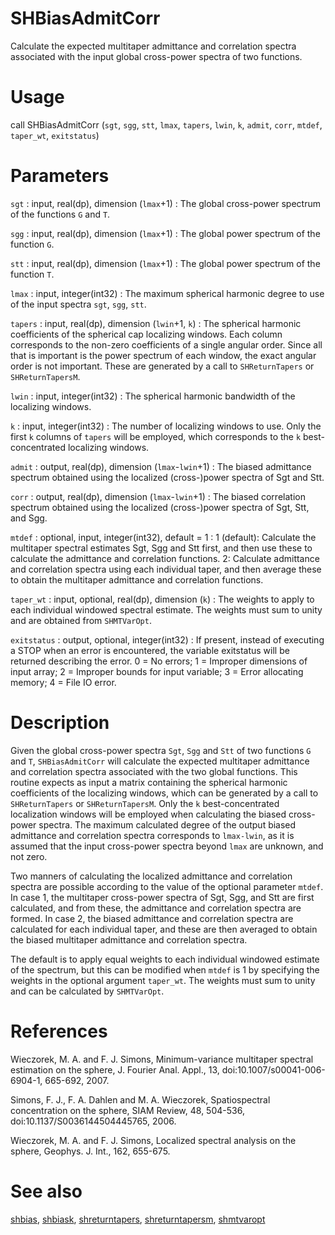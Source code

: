 # SHBiasAdmitCorr

Calculate the expected multitaper admittance and correlation spectra associated with the input global cross-power spectra of two functions.

# Usage

call SHBiasAdmitCorr (`sgt`, `sgg`, `stt`, `lmax`, `tapers`, `lwin`, `k`, `admit`, `corr`, `mtdef`, `taper_wt`, `exitstatus`)

# Parameters

`sgt` : input, real(dp), dimension (`lmax`+1)
:   The global cross-power spectrum of the functions `G` and `T`.

`sgg` : input, real(dp), dimension (`lmax`+1)
:   The global power spectrum of the function `G`.

`stt` : input, real(dp), dimension (`lmax`+1)
:   The global power spectrum of the function `T`.

`lmax` : input, integer(int32)
:   The maximum spherical harmonic degree to use of the input spectra `sgt`, `sgg`, `stt`.

`tapers` : input, real(dp), dimension (`lwin`+1, `k`)
:   The spherical harmonic coefficients of the spherical cap localizing windows. Each column corresponds to the non-zero coefficients of a single angular order. Since all that is important is the power spectrum of each window, the exact angular order is not important. These are generated by a call to `SHReturnTapers` or `SHReturnTapersM`.

`lwin` : input, integer(int32)
:   The spherical harmonic bandwidth of the localizing windows.

`k` : input, integer(int32)
:   The number of localizing windows to use. Only the first `k` columns of `tapers` will be employed, which corresponds to the `k` best-concentrated localizing windows.

`admit` : output, real(dp), dimension (`lmax`-`lwin`+1)
:   The biased admittance spectrum obtained using the localized (cross-)power spectra of Sgt and Stt.

`corr` : output, real(dp), dimension (`lmax`-`lwin`+1)
:   The biased correlation spectrum obtained using the localized (cross-)power spectra of Sgt, Stt, and Sgg.

`mtdef` : optional, input, integer(int32), default = 1
:   1 (default): Calculate the multitaper spectral estimates Sgt, Sgg and Stt first, and then use these to calculate the admittance and correlation functions. 2: Calculate admittance and correlation spectra using each individual taper, and then average these to obtain the multitaper admittance and correlation functions.

`taper_wt` : input, optional, real(dp), dimension (`k`)
:   The weights to apply to each individual windowed spectral estimate. The weights must sum to unity and are obtained from `SHMTVarOpt`.

`exitstatus` : output, optional, integer(int32)
:   If present, instead of executing a STOP when an error is encountered, the variable exitstatus will be returned describing the error. 0 = No errors; 1 = Improper dimensions of input array; 2 = Improper bounds for input variable; 3 = Error allocating memory; 4 = File IO error.

# Description

Given the global cross-power spectra `Sgt`, `Sgg` and `Stt` of two functions `G` and `T`, `SHBiasAdmitCorr` will calculate the expected multitaper admittance and correlation spectra associated with the two global functions. This routine expects as input a matrix containing the spherical harmonic coefficients of the localizing windows, which can be generated by a call to `SHReturnTapers` or `SHReturnTapersM`. Only the `k` best-concentrated localization windows will be employed when calculating the biased cross-power spectra. The maximum calculated degree of the output biased admittance and correlation spectra corresponds to `lmax-lwin`, as it is assumed that the input cross-power spectra beyond `lmax` are unknown, and not zero.

Two manners of calculating the localized admittance and correlation spectra are possible according to the value of the optional parameter `mtdef`. In case 1, the multitaper cross-power spectra of Sgt, Sgg, and Stt are first calculated, and from these, the admittance and correlation spectra are formed. In case 2, the biased admittance and correlation spectra are calculated for each individual taper, and these are then averaged to obtain the biased multitaper admittance and correlation spectra.

The default is to apply equal weights to each individual windowed estimate of the spectrum, but this can be modified when `mtdef` is 1 by specifying the weights in the optional argument `taper_wt`. The weights must sum to unity and can be calculated by `SHMTVarOpt`.

# References

Wieczorek, M. A. and F. J. Simons, Minimum-variance multitaper spectral estimation on the sphere, J. Fourier Anal. Appl., 13, doi:10.1007/s00041-006-6904-1, 665-692, 2007.

Simons, F. J., F. A. Dahlen and M. A. Wieczorek, Spatiospectral concentration on the sphere, SIAM Review, 48, 504-536, doi:10.1137/S0036144504445765, 2006.

Wieczorek, M. A. and F. J. Simons, Localized spectral analysis on the sphere,
Geophys. J. Int., 162, 655-675.

# See also

[shbias](shbias.html), [shbiask](shbiask.html), [shreturntapers](shreturntapers.html), [shreturntapersm](shreturntapersm.html), [shmtvaropt](shmtvaropt.html)
